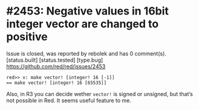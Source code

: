 
#2453: Negative values in 16bit integer vector are changed to positive
================================================================================
Issue is closed, was reported by rebolek and has 0 comment(s).
[status.built] [status.tested] [type.bug]
<https://github.com/red/red/issues/2453>

```
red>> v: make vector! [integer! 16 [-1]]
== make vector! [integer! 16 [65535]]
```

Also, in R3 you can decide wether `vector!` is signed or unsigned, but that’s not possible in Red. It seems useful feature to me.


